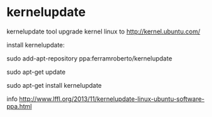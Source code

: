 kernelupdate
============

kernelupdate tool upgrade kernel linux to http://kernel.ubuntu.com/ 

install kernelupdate:

sudo add-apt-repository ppa:ferramroberto/kernelupdate

sudo apt-get update

sudo apt-get install kernelupdate

info http://www.lffl.org/2013/11/kernelupdate-linux-ubuntu-software-ppa.html
